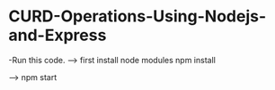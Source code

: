 # CURD-Operations-Using-Nodejs-and-Express

-Run this code.
--> first install node modules
    npm install

--> npm start
